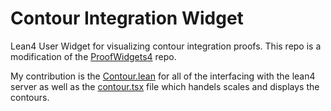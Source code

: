 # Contour Integration Widget
Lean4 User Widget for visualizing contour integration proofs. This repo is a modification of the  [ProofWidgets4](https://github.com/leanprover-community/ProofWidgets4) repo.

My contribution is the [Contour.lean](https://github.com/FrederickPu/ContourIntegrationWidget/blob/main/ProofWidgets/Demos/Contour.lean) for all of the interfacing with the lean4 server as well as the [contour.tsx](https://github.com/FrederickPu/ContourIntegrationWidget/blob/main/widget/src/contour.tsx) file which handels scales and displays the contours.
